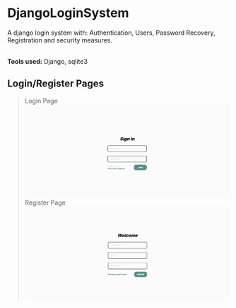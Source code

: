 # DjangoLoginSystem
A django login system with: Authentication, Users, Password Recovery, Registration and security measures.

</br>
<b>Tools used:</b> Django, sqlite3
</br>

## **Login/Register Pages**
> Login Page
![Login page image](/docs/images/loginview.png)
> Register Page
![Register page image](/docs/images/registerview.png)
